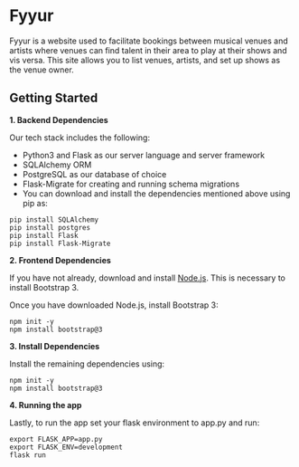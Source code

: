 # Fyyur

Fyyur is a website used to facilitate bookings between musical venues and artists where venues can find talent in their area to play at their shows and vis versa. This site allows you to list venues, artists, and set up shows as the venue owner.

## Getting Started

**1. Backend Dependencies**

Our tech stack includes the following:

- Python3 and Flask as our server language and server framework
- SQLAlchemy ORM
- PostgreSQL as our database of choice
- Flask-Migrate for creating and running schema migrations 
- You can download and install the dependencies mentioned above using pip as:

```
pip install SQLAlchemy
pip install postgres
pip install Flask
pip install Flask-Migrate
```

**2. Frontend Dependencies**

If you have not already, download and install [Node.js](https://nodejs.org/en/download/). This is necessary to install Bootstrap 3.

Once you have downloaded Node.js, install Bootstrap 3:

```
npm init -y
npm install bootstrap@3
```

**3. Install Dependencies**

Install the remaining dependencies using:

```
npm init -y
npm install bootstrap@3
```

**4. Running the app**

Lastly, to run the app set your flask environment to app.py and run:

```
export FLASK_APP=app.py
export FLASK_ENV=development
flask run
```
